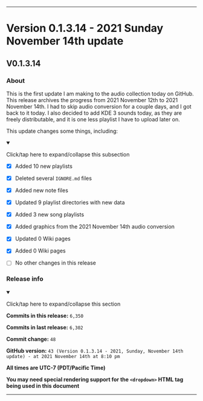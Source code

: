 ***

# Version 0.1.3.14 - 2021 Sunday November 14th update

## V0.1.3.14

### About

This is the first update I am making to the audio collection today on GitHub. This release archives the progress from 2021 November 12th to 2021 November 14th. I had to skip audio conversion for a couple days, and I got back to it today. I also decided to add KDE 3 sounds today, as they are freely distributable, and it is one less playlist I have to upload later on.

This update changes some things, including:

<details open><summary><p>Click/tap here to expand/collapse this subsection</p></summary>

- [x] Added 10 new playlists

- [x] Deleted several `IGNORE.md` files

- [x] Added new note files

- [x] Updated 9 playlist directories with new data

- [x] Added 3 new song playlists

- [x] Added graphics from the 2021 November 14th audio conversion

- [x] Updated 0 Wiki pages

- [x] Added 0 Wiki pages

- [ ] No other changes in this release

</details>

### Release info

<details open><summary><p>Click/tap here to expand/collapse this section</p></summary>

**Commits in this release:** `6,350`

**Commits in last release:** `6,302`

**Commit change:** `48`

**GitHub version:** `43 (Version 0.1.3.14 - 2021, Sunday, November 14th update) - at 2021 November 14th at 8:10 pm`

**All times are UTC-7 (PDT/Pacific Time)**

**You may need special rendering support for the `<dropdown>` HTML tag being used in this document**

</details>

***
